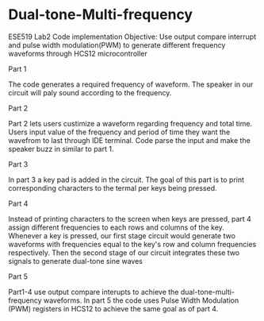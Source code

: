 # Dual-tone-Multi-frequency
ESE519 Lab2 Code implementation
Objective: Use output compare interrupt and pulse width modulation(PWM) to generate different frequency waveforms through HCS12 microcontroller

Part 1
  
  The code generates a required frequency of waveform. The speaker in our circuit will paly sound according to the frequency.

Part 2
  
  Part 2 lets users custimize a waveform regarding frequency and total time. Users input value of the frequency and period of time they want the wavefrom to last through IDE terminal. Code parse the input and make the speaker buzz in similar to part 1.
  
Part 3
  
  In part 3 a key pad is added in the circuit. The goal of this part is to print corresponding characters to the termal per keys being pressed.

Part 4
  
  Instead of printing characters to the screen when keys are pressed, part 4 assign different frequencies to each rows and columns of the key. Whenever a key is pressed, our first stage circuit would generate two waveforms with frequencies equal to the key's row and column frequencies respectively. Then the second stage of our circuit integrates these two signals to generate dual-tone sine waves

Part 5
  
  Part1-4 use output compare interupts to achieve the dual-tone-multi-frequency waveforms. In part 5 the code uses Pulse Width Modulation (PWM) registers in HCS12 to achieve the same goal as of part 4.
  
